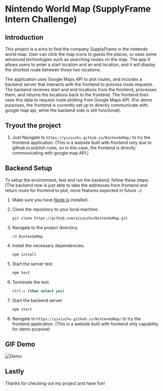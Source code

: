 # Nintendo World Map (SupplyFrame Intern Challenge)

## Introduction

This project is a aims to find the company SupplyFrame in the nintendo world map. User can click the map icons to guess the places, or uses some advanced technologies such as searching routes on the map. The app It allows users to enter a start location and an end location, and it will display the shortest route between those two locations.

The application uses Google Maps API to plot routes, and includes a backend server that interacts with the frontend to process route requests. The backend receives start and end locations from the frontend, processes them, and returns the locations back to the frontend. The frontend then uses this data to request route plotting from Google Maps API. (For demo purposes, the frontend is currently set up to directly communicate with google map api, while the backend side is still functional).

## Tryout the project

1. Just Navigate to `https://yixiuzhu.github.io/NintendoMap/` to try the frontend application. (This is a website built with frontend only due to github.io publish rules, so in this case, the frontend is directly communicating with google map API.)

## Backend Setup

To setup the environment, test and run the backend, follow these steps: (The backend now is just able to take the addresses from frontend and return route for frontend to plot, more features expected in future ~)

1. Make sure you have [Node.js](https://nodejs.org/en/download/) installed.

2. Clone the repository to your local machine.

    ```bash
    git clone https://github.com/yixiuzhu/NintendoMap.git
    ```

3. Navigate to the project directory.

    ```bash
    cd NintendoMap
    ```

4. Install the necessary dependencies.

    ```bash
    npm install
    ```

5. Start the server test.

    ```bash
    npm test 
    ```
    
6. Terminate the test.
 
    ```bash
    ctrl-c (then select yes)
    ```

7. Start the backend server. 

    ```bash
    npm start
    ```

8. Navigate to `https://yixiuzhu.github.io/NintendoMap/` to try the frontend application. (This is a website built with frontend only capability for demo purpose)

## GIF Demo

![Demo](demo/Animation.gif)

## Lastly 

Thanks for checking out my project and have fun!
